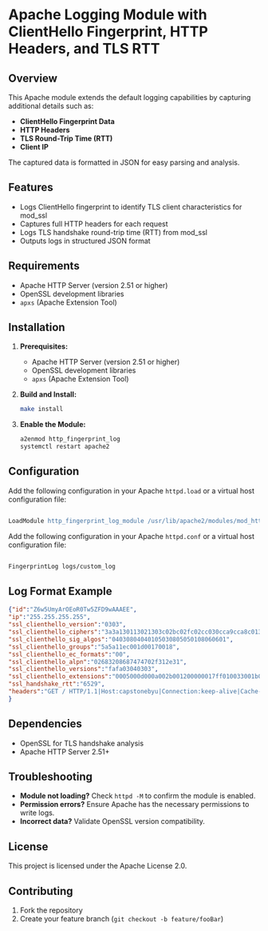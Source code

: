 # Apache Logging Module with ClientHello Fingerprint, HTTP Headers, and TLS RTT

## Overview

This Apache module extends the default logging capabilities by capturing additional details such as:
- **ClientHello Fingerprint Data**
- **HTTP Headers**
- **TLS Round-Trip Time (RTT)**
- **Client IP**

The captured data is formatted in JSON for easy parsing and analysis.

## Features
- Logs ClientHello fingerprint to identify TLS client characteristics for mod_ssl
- Captures full HTTP headers for each request
- Logs TLS handshake round-trip time (RTT) from mod_ssl
- Outputs logs in structured JSON format

## Requirements
- Apache HTTP Server (version 2.51 or higher)
- OpenSSL development libraries
- `apxs` (Apache Extension Tool)

## Installation

1. **Prerequisites:**
   - Apache HTTP Server (version 2.51 or higher)
   - OpenSSL development libraries
   - `apxs` (Apache Extension Tool)

2. **Build and Install:**
   ```bash
   make install
   ```

3. **Enable the Module:**
   ```bash
   a2enmod http_fingerprint_log
   systemctl restart apache2
   ```

## Configuration

Add the following configuration in your Apache `httpd.load` or a virtual host configuration file:

```apache

LoadModule http_fingerprint_log_module /usr/lib/apache2/modules/mod_http_fingerprint_log.so

```
Add the following configuration in your Apache `httpd.conf` or a virtual host configuration file:
```apache

FingerprintLog logs/custom_log

```

## Log Format Example

```json
{"id":"Z6w5UmyArOEoR0Tw5ZFD9wAAAEE",
"ip":"255.255.255.255",
"ssl_clienthello_version":"0303",
"ssl_clienthello_ciphers":"3a3a130113021303c02bc02fc02cc030cca9cca8c013c014009c009d002f0035",
"ssl_clienthello_sig_algos":"04030804040105030805050108060601",
"ssl_clienthello_groups":"5a5a11ec001d00170018",
"ssl_clienthello_ec_formats":"00",
"ssl_clienthello_alpn":"02683208687474702f312e31",
"ssl_clienthello_versions":"fafa03040303",
"ssl_clienthello_extensions":"0005000d000a002b001200000017ff010033001b000b00100023002d",
"ssl_handshake_rtt":"6529",
"headers":"GET / HTTP/1.1|Host:capstonebyu|Connection:keep-alive|Cache-Control:max-age=0|sec-ch-ua:\"Not A(Brand\";v=\"8\", \"Chromium\";v=\"132\", \"Google Chrome\";v=\"132\"|sec-ch-ua-mobile:?0|sec-ch-ua-platform:\"Windows\"|Upgrade-Insecure-Requests:1|User-Agent:Mozilla/5.0 (Windows NT 10.0; Win64; x64) AppleWebKit/537.36 (KHTML, like Gecko) Chrome/132.0.0.0 Safari/537.36|Accept:text/html,application/xhtml+xml,application/xml;q=0.9,image/avif,image/webp,image/apng,*/*;q=0.8,application/signed-exchange;v=b3;q=0.7|Sec-Fetch-Site:none|Sec-Fetch-Mode:navigate|Sec-Fetch-User:?1|Sec-Fetch-Dest:document|Accept-Encoding:gzip, deflate, br, zstd|Accept-Language:en-US,en;q=0.9,pt-BR;q=0.8,pt;q=0.7,ja-JP;q=0.6,ja;q=0.5"
}
```

## Dependencies
- OpenSSL for TLS handshake analysis
- Apache HTTP Server 2.51+

## Troubleshooting
- **Module not loading?** Check `httpd -M` to confirm the module is enabled.
- **Permission errors?** Ensure Apache has the necessary permissions to write logs.
- **Incorrect data?** Validate OpenSSL version compatibility.

## License
This project is licensed under the Apache License 2.0.

## Contributing
1. Fork the repository
2. Create your feature branch (`git checkout -b feature/fooBar`)
